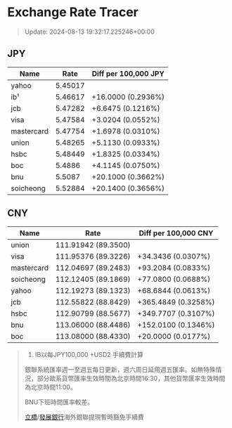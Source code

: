 # Exchange Rate Tracer

> Update: 2024-08-13 19:32:17.225246+00:00

## JPY

| Name       |    Rate | Diff per 100,000 JPY   |
|------------|---------|------------------------|
| yahoo      | 5.45017 |                        |
| ib¹        | 5.46617 | +16.0000 (0.2936%)     |
| jcb        | 5.47282 | +6.6475 (0.1216%)      |
| visa       | 5.47584 | +3.0204 (0.0552%)      |
| mastercard | 5.47754 | +1.6978 (0.0310%)      |
| union      | 5.48265 | +5.1130 (0.0933%)      |
| hsbc       | 5.48449 | +1.8325 (0.0334%)      |
| boc        | 5.4886  | +4.1145 (0.0750%)      |
| bnu        | 5.5087  | +20.1000 (0.3662%)     |
| soicheong  | 5.52884 | +20.1400 (0.3656%)     |

## CNY

| Name       | Rate                | Diff per 100,000 CNY   |
|------------|---------------------|------------------------|
| union      | 111.91942	(89.3500) |                        |
| visa       | 111.95376	(89.3226) | +34.3436 (0.0307%)     |
| mastercard | 112.04697	(89.2483) | +93.2084 (0.0833%)     |
| soicheong  | 112.12405	(89.1869) | +77.0800 (0.0688%)     |
| yahoo      | 112.19273	(89.1323) | +68.6844 (0.0613%)     |
| jcb        | 112.55822	(88.8429) | +365.4849 (0.3258%)    |
| hsbc       | 112.90799	(88.5677) | +349.7707 (0.3107%)    |
| bnu        | 113.06000	(88.4486) | +152.0100 (0.1346%)    |
| boc        | 113.08000	(88.4330) | +20.0000 (0.0177%)     |


> 1. IB以每JPY100,000 +USD2 手續費計算
>
> 銀聯系統匯率週一至週五每日更新，週六周日延用週五匯率。如無特殊情況，部分歐系貨幣匯率生效時間為北京時間16:30，其他貨幣匯率生效時間為北京時間11:00。
>
> BNU下班時間匯率較差。
>
> [立橋](https://www.wlbank.com.mo/uploads/ueditor/file/20181211/1544536513900230.pdf)/[發展銀行](https://www.mdb.com.mo/Service_Charges_20230728.pdf)海外銀聯提現暫時豁免手續費

